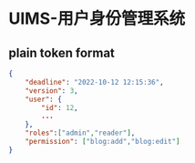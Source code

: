 # UIMS-用户身份管理系统

## plain token format

```json
{
    "deadline": "2022-10-12 12:15:36",
    "version": 3,
    "user": {
        "id": 12,
        ...
    },
    "roles":["admin","reader"],
    "permission": ["blog:add","blog:edit"]
}